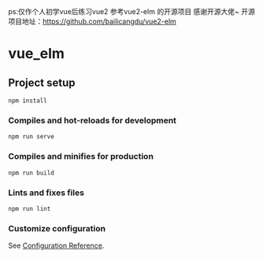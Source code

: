 ps:仅作个人初学vue后练习vue2 参考vue2-elm 的开源项目 感谢开源大佬~
开源项目地址：https://github.com/bailicangdu/vue2-elm

# vue_elm

## Project setup
```
npm install
```

### Compiles and hot-reloads for development
```
npm run serve
```

### Compiles and minifies for production
```
npm run build
```

### Lints and fixes files
```
npm run lint
```

### Customize configuration
See [Configuration Reference](https://cli.vuejs.org/config/).
